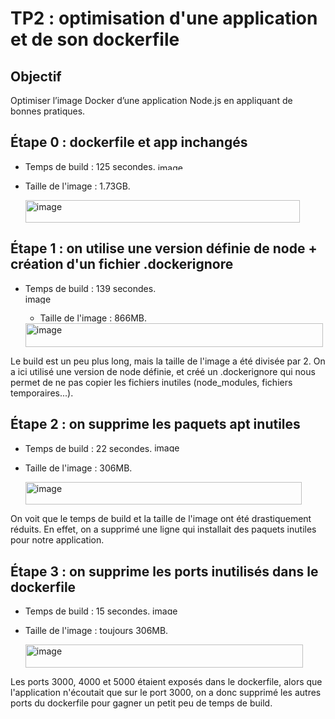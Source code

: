 # TP2 : optimisation d'une application et de son dockerfile

## Objectif
Optimiser l’image Docker d’une application Node.js en appliquant de bonnes pratiques.

## Étape 0 : dockerfile et app inchangés
- Temps de build : 125 secondes.
  <img width="265" height="12" alt="image" src="https://github.com/user-attachments/assets/c5f9d484-3919-4265-a7d7-4eb2d520aed3" />
- Taille de l'image : 1.73GB.

  <img width="439" height="36" alt="image" src="https://github.com/user-attachments/assets/96964941-e930-4935-b5b6-73ad77fa55ba" />

## Étape 1 : on utilise une version définie de node + création d'un fichier .dockerignore
- Temps de build : 139 secondes.
  <img width="287" height="16" alt="image" src="https://github.com/user-attachments/assets/51f8599e-1673-4c77-a0de-2102ab65f88e" />
  - Taille de l'image : 866MB.
 
  <img width="476" height="38" alt="image" src="https://github.com/user-attachments/assets/3b6a0a3e-0450-40cd-950c-a3a3426cc3f8" />

Le build est un peu plus long, mais la taille de l'image a été divisée par 2. On a ici utilisé une version de node définie, et créé un .dockerignore qui nous permet de ne pas copier les fichiers inutiles (node_modules, fichiers temporaires...).

## Étape 2 : on supprime les paquets apt inutiles
- Temps de build : 22 secondes.
  <img width="262" height="15" alt="image" src="https://github.com/user-attachments/assets/8d431845-fa56-4399-ac09-72d445001f72" />

- Taille de l'image : 306MB.

  <img width="442" height="36" alt="image" src="https://github.com/user-attachments/assets/c870993b-e146-411b-b80a-fe0f9ea39fec" />

On voit que le temps de build et la taille de l'image ont été drastiquement réduits. En effet, on a supprimé une ligne qui installait des paquets inutiles pour notre application.

## Étape 3 : on supprime les ports inutilisés dans le dockerfile
- Temps de build : 15 secondes.
  <img width="255" height="14" alt="image" src="https://github.com/user-attachments/assets/35aa3888-af58-442b-9f71-d696298ee690" />

- Taille de l'image : toujours 306MB.

  <img width="444" height="37" alt="image" src="https://github.com/user-attachments/assets/6ad59490-2f6c-4b49-95e6-51a0d9a76bbc" />

Les ports 3000, 4000 et 5000 étaient exposés dans le dockerfile, alors que l'application n'écoutait que sur le port 3000, on a donc supprimé les autres ports du dockerfile pour gagner un petit peu de temps de build.







  

